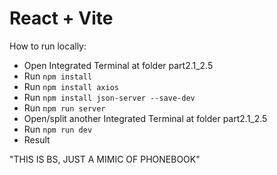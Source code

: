 # React + Vite

How to run locally:

- Open Integrated Terminal at folder part2.1_2.5
- Run `npm install`
- Run `npm install axios`
- Run `npm install json-server --save-dev`
- Run `npm run server`
- Open/split another Integrated Terminal at folder part2.1_2.5
- Run `npm run dev`
- Result

"THIS IS BS, JUST A MIMIC OF PHONEBOOK"
